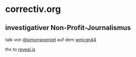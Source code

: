 # correctiv.org

## investigativer Non-Profit-Journalismus

talk von [@simonwoerpel](https://twitter.com/simonwoerpel) auf dem [wmcgn44](http://webmontag-koeln.de)

thx to [reveal.js](https://github.com/hakimel/reveal.js)
